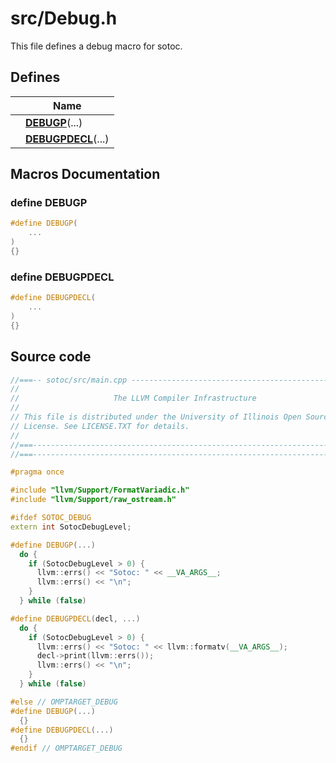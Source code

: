 # src/Debug.h

This file defines a debug macro for sotoc.

## Defines

|                | Name           |
| -------------- | -------------- |
|  | **[DEBUGP](../Files/Debug_8h.md#define-debugp)**(...)  |
|  | **[DEBUGPDECL](../Files/Debug_8h.md#define-debugpdecl)**(...)  |




## Macros Documentation

### define DEBUGP

```cpp linenums="1"
#define DEBUGP(
    ...
)
{}
```


### define DEBUGPDECL

```cpp linenums="1"
#define DEBUGPDECL(
    ...
)
{}
```


## Source code
```cpp linenums="1"
//===-- sotoc/src/main.cpp ------------------------------------------------===//
//
//                     The LLVM Compiler Infrastructure
//
// This file is distributed under the University of Illinois Open Source
// License. See LICENSE.TXT for details.
//
//===----------------------------------------------------------------------===//
//===----------------------------------------------------------------------===//

#pragma once

#include "llvm/Support/FormatVariadic.h"
#include "llvm/Support/raw_ostream.h"

#ifdef SOTOC_DEBUG
extern int SotocDebugLevel;

#define DEBUGP(...)                                                            \
  do {                                                                         \
    if (SotocDebugLevel > 0) {                                                 \
      llvm::errs() << "Sotoc: " << __VA_ARGS__;                                \
      llvm::errs() << "\n";                                                    \
    }                                                                          \
  } while (false)

#define DEBUGPDECL(decl, ...)                                                  \
  do {                                                                         \
    if (SotocDebugLevel > 0) {                                                 \
      llvm::errs() << "Sotoc: " << llvm::formatv(__VA_ARGS__);                 \
      decl->print(llvm::errs());                                               \
      llvm::errs() << "\n";                                                    \
    }                                                                          \
  } while (false)

#else // OMPTARGET_DEBUG
#define DEBUGP(...)                                                            \
  {}
#define DEBUGPDECL(...)                                                        \
  {}
#endif // OMPTARGET_DEBUG
```



